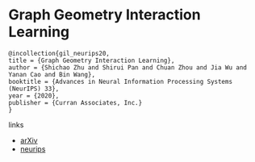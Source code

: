 # Graph Geometry Interaction Learning

```
@incollection{gil_neurips20,
title = {Graph Geometry Interaction Learning},
author = {Shichao Zhu and Shirui Pan and Chuan Zhou and Jia Wu and Yanan Cao and Bin Wang},
booktitle = {Advances in Neural Information Processing Systems (NeurIPS) 33},
year = {2020},
publisher = {Curran Associates, Inc.}
}
```

links
- [arXiv](https://arxiv.org/abs/2010.12135)
- [neurips](https://nips.cc/Conferences/2020/ScheduleMultitrack?event=18481)

